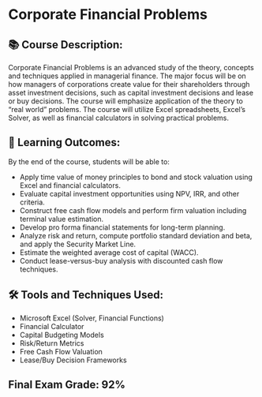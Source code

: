 # Corporate Financial Problems

## 📚 Course Description:
Corporate Financial Problems is an advanced study of the theory, concepts and techniques applied in managerial finance.  The major focus will be on how managers of corporations create value for their shareholders through asset investment decisions, such as capital investment decisions and lease or buy decisions.
The course will emphasize application of the theory to “real world” problems.  The course will utilize Excel spreadsheets, Excel’s Solver, as well as financial calculators in solving practical problems.

## 🎯 Learning Outcomes:
By the end of the course, students will be able to:

- Apply time value of money principles to bond and stock valuation using Excel and financial calculators.
- Evaluate capital investment opportunities using NPV, IRR, and other criteria.
- Construct free cash flow models and perform firm valuation including terminal value estimation.
- Develop pro forma financial statements for long-term planning.
- Analyze risk and return, compute portfolio standard deviation and beta, and apply the Security Market Line.
- Estimate the weighted average cost of capital (WACC).
- Conduct lease-versus-buy analysis with discounted cash flow techniques.

## 🛠 Tools and Techniques Used:

- Microsoft Excel (Solver, Financial Functions)
- Financial Calculator
- Capital Budgeting Models
- Risk/Return Metrics
- Free Cash Flow Valuation
- Lease/Buy Decision Frameworks

## Final Exam Grade: 92%
